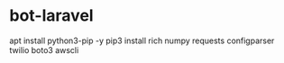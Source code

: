 # bot-laravel

apt install python3-pip -y
pip3 install rich numpy requests configparser twilio boto3 awscli
